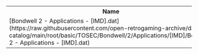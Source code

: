 <table>
<tr><th>Name</th><th>Size</th></tr>
<tr><td>[Bondwell 2 - Applications - [IMD].dat](https://raw.githubusercontent.com/open-retrogaming-archive/dat-catalog/main/root/basic/TOSEC/Bondwell/2/Applications/[IMD]/Bondwell 2 - Applications - [IMD].dat)</td><td>2352</td></tr>
</table>
